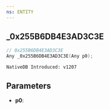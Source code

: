 ```yaml
---
ns: ENTITY
---
```

## _0x255B6DB4E3AD3C3E

```c
// 0x255B6DB4E3AD3C3E
Any _0x255B6DB4E3AD3C3E(Any p0);
```

```
NativeDB Introduced: v1207
```

## Parameters
* **p0**:
